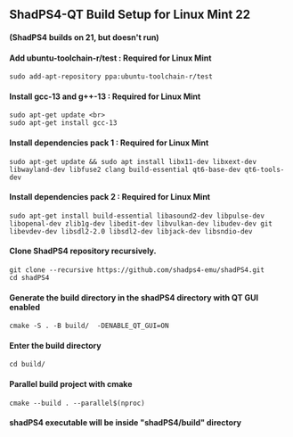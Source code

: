 <!--
SPDX-FileCopyrightText: 2024 shadPS4 Emulator Project
SPDX-License-Identifier: GPL-2.0-or-later
-->

## ShadPS4-QT Build Setup for Linux Mint 22 <br>
#### (ShadPS4 builds on 21, but doesn't run)

#### Add ubuntu-toolchain-r/test : Required for Linux Mint
```
sudo add-apt-repository ppa:ubuntu-toolchain-r/test
```
#### Install gcc-13 and g++-13 : Required for Linux Mint
```
sudo apt-get update <br>
sudo apt-get install gcc-13
```
#### Install dependencies pack 1 : Required for Linux Mint
```
sudo apt-get update && sudo apt install libx11-dev libxext-dev libwayland-dev libfuse2 clang build-essential qt6-base-dev qt6-tools-dev
```

#### Install dependencies pack 2 : Required for Linux Mint
```
sudo apt-get install build-essential libasound2-dev libpulse-dev libopenal-dev zlib1g-dev libedit-dev libvulkan-dev libudev-dev git libevdev-dev libsdl2-2.0 libsdl2-dev libjack-dev libsndio-dev
```

#### Clone ShadPS4 repository recursively.
```
git clone --recursive https://github.com/shadps4-emu/shadPS4.git
cd shadPS4
```

#### Generate the build directory in the shadPS4 directory with QT GUI enabled
```
cmake -S . -B build/  -DENABLE_QT_GUI=ON
```

#### Enter the build directory
```
cd build/
```

#### Parallel build project with cmake
```
cmake --build . --parallel$(nproc)
```

#### shadPS4 executable will be inside "shadPS4/build" directory
